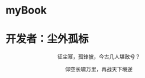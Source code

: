 # myBook

# 开发者：尘外孤标

<p style="text-align:center">征尘幂，孤锋披，今古几人堪敌兮？</p>
<p style="text-align:center">仰空长啸万里，再战天下境逆</p>